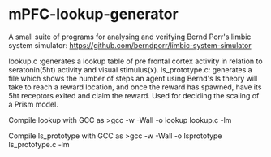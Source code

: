 # mPFC-lookup-generator
A small suite of programs for analysing and verifying Bernd Porr's limbic system simulator: https://github.com/berndporr/limbic-system-simulator 

lookup.c :generates a lookup table of pre frontal cortex activity in relation to seratonin(5ht) activity and visual stimulus(x).
ls_prototype.c: generates a file which shows the number of steps an agent using Bernd's ls theory will take to reach a reward location, and once the reward has spawned, have its 5ht receptors exited and claim the reward. Used for deciding the scaling of a Prism model.

Compile lookup with GCC as >gcc -w -Wall -o lookup lookup.c -lm

Compile ls_prototype with GCC as >gcc -w -Wall -o lsprototype ls_prototype.c -lm
